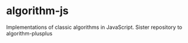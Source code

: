 algorithm-js
============

Implementations of classic algorithms in JavaScript. Sister repository to algorithm-plusplus
